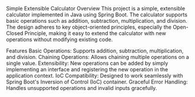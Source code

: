 Simple Extensible Calculator
Overview
This project is a simple, extensible calculator implemented in Java using Spring Boot. The calculator supports basic operations such as addition, subtraction, multiplication, and division. The design adheres to key object-oriented principles, especially the Open-Closed Principle, making it easy to extend the calculator with new operations without modifying existing code.

Features
Basic Operations: Supports addition, subtraction, multiplication, and division.
Chaining Operations: Allows chaining multiple operations on a single value.
Extensibility: New operations can be added by simply implementing an interface and registering the new operation in the application context.
IoC Compatibility: Designed to work seamlessly with Spring Boot's Inversion of Control (IoC) container.
Graceful Error Handling: Handles unsupported operations and invalid inputs gracefully.